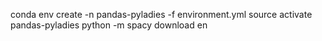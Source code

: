 
conda env create -n pandas-pyladies -f environment.yml
source activate pandas-pyladies
python -m spacy download en